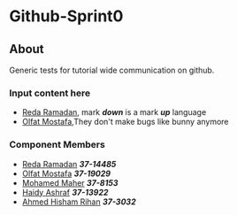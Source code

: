 # Github-Sprint0

## About 
Generic tests for tutorial wide communication on github.

  ### Input content here
  - [Reda Ramadan](https://github.com/Logician724), mark **_down_** is a mark **_up_** language 
  - [Olfat Mostafa](https://github.com/OlfatMostafa),They don't make bugs like bunny anymore
   
  ### Component Members
  - [Reda Ramadan](https://github.com/Logician724) **_37-14485_**
  - [Olfat Mostafa](https://github.com/OlfatMostafa) **_37-19029_**
  - [Mohamed Maher](https://github.com/MoeMaher) **_37-8153_**
  - [Haidy Ashraf](https://github.com/HeidiAshraf) **_37-13922_**
  - [Ahmed Hisham Rihan](https://github.com/ahmed1hisham) **_37-3032_**
